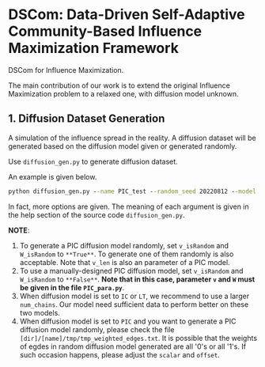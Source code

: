# DSCom: Data-Driven Self-Adaptive Community-Based Influence Maximization Framework
DSCom for Influence Maximization. 

The main contribution of our work is to extend the original Influence Maximization problem to a relaxed one, with diffusion model unknown.

## 1. Diffusion Dataset Generation
A simulation of the influence spread in the reality. A diffusion dataset will be generated based on the diffusion model given or generated randomly.

Use `diffusion_gen.py` to generate diffusion dataset.

An example is given below. 

```cmd
python diffusion_gen.py --name PIC_test --random_seed 20220812 --model PIC --directed False --num_chains 2500 --scalar 10 --offset -8
```

In fact, more options are given. The meaning of each argument is given in the help section of the source code `diffusion_gen.py`.

**NOTE**:
1. To generate a PIC diffusion model randomly, set `v_isRandom` and `W_isRandom` to `**True**`. To generate one of them randomly is also acceptable. Note that `v_len` is also an parameter of a PIC model.
2. To use a manually-designed PIC diffusion model, set `v_isRandom` and `W_isRandom` to `**False**`. **Note that in this case, parameter `v` and `W` must be given in the file `PIC_para.py`**.
3. When diffusion model is set to `IC` or `LT`, we recommend to use a larger `num_chains`. Our model need sufficient data to perform better on these two models.
4. When diffusion model is set to `PIC` and you want to generate a PIC diffusion model randomly, please check the file `[dir]/[name]/tmp/tmp_weighted_edges.txt`. It is possible that the weights of egdes in random diffusion model generated are all '0's or all '1's. If such occasion happens, please adjust the `scalar` and `offset`.
